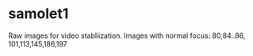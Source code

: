 # samolet1
Raw images for video stabliization. 
Images with normal focus: 80,84..86, 101,113,145,186,197